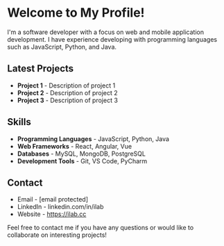 # Welcome to My Profile!

I'm a software developer with a focus on web and mobile application development. I have experience developing with programming languages such as JavaScript, Python, and Java.

## Latest Projects

- **Project 1** - Description of project 1
- **Project 2** - Description of project 2
- **Project 3** - Description of project 3

## Skills

- **Programming Languages** - JavaScript, Python, Java
- **Web Frameworks** - React, Angular, Vue
- **Databases** - MySQL, MongoDB, PostgreSQL
- **Development Tools** - Git, VS Code, PyCharm

## Contact

- Email - [email protected]
- LinkedIn - linkedin.com/in/ilab
- Website - https://ilab.cc

Feel free to contact me if you have any questions or would like to collaborate on interesting projects!

